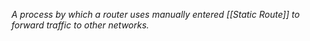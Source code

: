 _A process by which a router uses manually entered [[Static Route]] to forward traffic to other networks._